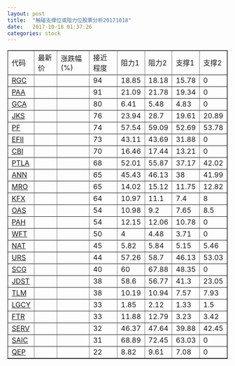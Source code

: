 ```yaml
---
layout: post
title:  "触碰支撑位或阻力位股票分析20171018"
date:   2017-10-18 01:37:26
categories: stock
---
```

<script type="text/javascript">
var stockList = []
stockList.push('gb_rgc');
stockList.push('gb_paa');
stockList.push('gb_gca');
stockList.push('gb_jks');
stockList.push('gb_pf');
stockList.push('gb_efii');
stockList.push('gb_cbi');
stockList.push('gb_ptla');
stockList.push('gb_ann');
stockList.push('gb_mro');
stockList.push('gb_kfx');
stockList.push('gb_oas');
stockList.push('gb_pah');
stockList.push('gb_wft');
stockList.push('gb_nat');
stockList.push('gb_urs');
stockList.push('gb_scg');
stockList.push('gb_jdst');
stockList.push('gb_tlm');
stockList.push('gb_lgcy');
stockList.push('gb_ftr');
stockList.push('gb_serv');
stockList.push('gb_saic');
stockList.push('gb_qep');
</script>
<table border="1">
 <tr>
 <td>代码</td>
 <td>最新价</td>
 <td>涨跌幅(%)</td>
 <td>接近程度</td>
 <td>阻力1</td>
 <td>阻力2</td>
 <td>支撑1</td>
 <td>支撑2</td>
</tr>
  <tr id="rgc" class="green">
  <td><a href="http://stock.finance.sina.com.cn/usstock/quotes/RGC.html" target="_blank">RGC</a></td><td></td><td></td><td>94</td><td>18.85</td><td>18.18</td><td>15.78</td><td>0</td></tr>
  <tr id="paa" class="red">
  <td><a href="http://stock.finance.sina.com.cn/usstock/quotes/PAA.html" target="_blank">PAA</a></td><td></td><td></td><td>91</td><td>21.09</td><td>21.78</td><td>19.34</td><td>0</td></tr>
  <tr id="gca" class="green">
  <td><a href="http://stock.finance.sina.com.cn/usstock/quotes/GCA.html" target="_blank">GCA</a></td><td></td><td></td><td>80</td><td>6.41</td><td>5.48</td><td>4.83</td><td>0</td></tr>
  <tr id="jks" class="red">
  <td><a href="http://stock.finance.sina.com.cn/usstock/quotes/JKS.html" target="_blank">JKS</a></td><td></td><td></td><td>76</td><td>23.94</td><td>28.7</td><td>19.61</td><td>20.89</td></tr>
  <tr id="pf" class="red">
  <td><a href="http://stock.finance.sina.com.cn/usstock/quotes/PF.html" target="_blank">PF</a></td><td></td><td></td><td>74</td><td>57.54</td><td>59.09</td><td>52.69</td><td>53.78</td></tr>
  <tr id="efii" class="red">
  <td><a href="http://stock.finance.sina.com.cn/usstock/quotes/EFII.html" target="_blank">EFII</a></td><td></td><td></td><td>73</td><td>43.11</td><td>43.69</td><td>31.88</td><td>0</td></tr>
  <tr id="cbi" class="red">
  <td><a href="http://stock.finance.sina.com.cn/usstock/quotes/CBI.html" target="_blank">CBI</a></td><td></td><td></td><td>70</td><td>16.46</td><td>17.44</td><td>13.21</td><td>0</td></tr>
  <tr id="ptla" class="red">
  <td><a href="http://stock.finance.sina.com.cn/usstock/quotes/PTLA.html" target="_blank">PTLA</a></td><td></td><td></td><td>68</td><td>52.01</td><td>55.87</td><td>37.17</td><td>42.02</td></tr>
  <tr id="ann" class="red">
  <td><a href="http://stock.finance.sina.com.cn/usstock/quotes/ANN.html" target="_blank">ANN</a></td><td></td><td></td><td>65</td><td>45.43</td><td>46.13</td><td>38</td><td>41.99</td></tr>
  <tr id="mro" class="red">
  <td><a href="http://stock.finance.sina.com.cn/usstock/quotes/MRO.html" target="_blank">MRO</a></td><td></td><td></td><td>65</td><td>14.02</td><td>15.12</td><td>11.75</td><td>12.82</td></tr>
  <tr id="kfx" class="green">
  <td><a href="http://stock.finance.sina.com.cn/usstock/quotes/KFX.html" target="_blank">KFX</a></td><td></td><td></td><td>64</td><td>10.97</td><td>11.1</td><td>7.4</td><td>8</td></tr>
  <tr id="oas" class="green">
  <td><a href="http://stock.finance.sina.com.cn/usstock/quotes/OAS.html" target="_blank">OAS</a></td><td></td><td></td><td>54</td><td>10.98</td><td>9.2</td><td>7.65</td><td>8.5</td></tr>
  <tr id="pah" class="green">
  <td><a href="http://stock.finance.sina.com.cn/usstock/quotes/PAH.html" target="_blank">PAH</a></td><td></td><td></td><td>54</td><td>12.15</td><td>12.06</td><td>10.78</td><td>0</td></tr>
  <tr id="wft" class="red">
  <td><a href="http://stock.finance.sina.com.cn/usstock/quotes/WFT.html" target="_blank">WFT</a></td><td></td><td></td><td>50</td><td>4</td><td>4.48</td><td>3.71</td><td>0</td></tr>
  <tr id="nat" class="green">
  <td><a href="http://stock.finance.sina.com.cn/usstock/quotes/NAT.html" target="_blank">NAT</a></td><td></td><td></td><td>45</td><td>5.82</td><td>5.84</td><td>5.15</td><td>5.46</td></tr>
  <tr id="urs" class="green">
  <td><a href="http://stock.finance.sina.com.cn/usstock/quotes/URS.html" target="_blank">URS</a></td><td></td><td></td><td>44</td><td>57.26</td><td>58.7</td><td>46.13</td><td>53.03</td></tr>
  <tr id="scg" class="green">
  <td><a href="http://stock.finance.sina.com.cn/usstock/quotes/SCG.html" target="_blank">SCG</a></td><td></td><td></td><td>40</td><td>60</td><td>67.88</td><td>48.35</td><td>0</td></tr>
  <tr id="jdst" class="red">
  <td><a href="http://stock.finance.sina.com.cn/usstock/quotes/JDST.html" target="_blank">JDST</a></td><td></td><td></td><td>38</td><td>58.6</td><td>56.77</td><td>41.3</td><td>23.05</td></tr>
  <tr id="tlm" class="green">
  <td><a href="http://stock.finance.sina.com.cn/usstock/quotes/TLM.html" target="_blank">TLM</a></td><td></td><td></td><td>38</td><td>10.19</td><td>10.94</td><td>7.57</td><td>7.93</td></tr>
  <tr id="lgcy" class="green">
  <td><a href="http://stock.finance.sina.com.cn/usstock/quotes/LGCY.html" target="_blank">LGCY</a></td><td></td><td></td><td>33</td><td>1.85</td><td>2.12</td><td>1.33</td><td>1.5</td></tr>
  <tr id="ftr" class="red">
  <td><a href="http://stock.finance.sina.com.cn/usstock/quotes/FTR.html" target="_blank">FTR</a></td><td></td><td></td><td>33</td><td>11.88</td><td>12.79</td><td>3.23</td><td>3.42</td></tr>
  <tr id="serv" class="green">
  <td><a href="http://stock.finance.sina.com.cn/usstock/quotes/SERV.html" target="_blank">SERV</a></td><td></td><td></td><td>32</td><td>46.37</td><td>47.64</td><td>39.88</td><td>42.45</td></tr>
  <tr id="saic" class="red">
  <td><a href="http://stock.finance.sina.com.cn/usstock/quotes/SAIC.html" target="_blank">SAIC</a></td><td></td><td></td><td>31</td><td>68.89</td><td>72.45</td><td>63.03</td><td>0</td></tr>
  <tr id="qep" class="red">
  <td><a href="http://stock.finance.sina.com.cn/usstock/quotes/QEP.html" target="_blank">QEP</a></td><td></td><td></td><td>22</td><td>8.82</td><td>9.61</td><td>7.08</td><td>0</td></tr>
</table>
